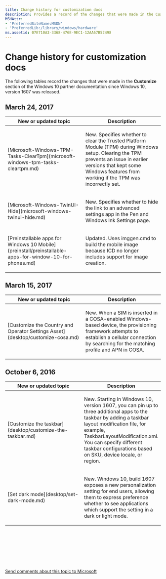 ```yaml
---
title: Change history for customization docs
description: Provides a record of the changes that were made in the Customize section of the Windows 10 partner documentation.
MSHAttr:
- 'PreferredSiteName:MSDN'
- 'PreferredLib:/library/windows/hardware'
ms.assetid: 07E710A3-3368-476E-9EC1-12AA67B52498
---
```


# Change history for customization docs


The following tables record the changes that were made in the **Customize** section of the Windows 10 partner documentation since Windows 10, version 1607 was released.
## March 24, 2017
<table>
<colgroup>
<col width="50%" />
<col width="50%" />
</colgroup>
<thead>
<tr class="header">
<th>New or updated topic</th>
<th>Description</th>
</tr>
</thead>
<tbody>
<tr class="even">
<td><p>[Microsoft-Windows-TPM-Tasks-ClearTpm](microsoft-windows-tpm-tasks-cleartpm.md)</p></td>
<td><p>New. Specifies whether to clear the Trusted Platform Module (TPM) during Windows setup. Clearing the TPM prevents an issue in earlier versions that kept some Windows features from working if the TPM was incorrectly set.</p></td>
</tr>
<tr class="odd">
<td><p>[Microsoft-Windows-TwinUI-Hide](microsoft-windows-twinui-hide.md)</p></td>
<td><p>New. Specifies whether to hide the link to an advanced settings app in the Pen and Windows Ink Settings page.</p></td>
</tr>
<tr class="even">
<td><p>[Preinstallable apps for Windows 10 Mobile](preinstall/preinstallable-apps-for-window-10-for-phones.md)</p></td>
<td><p>Updated. Uses imggen.cmd to build the mobile image because ICD no longer includes support for image creation. </p></td>
</tr>
</tbody>
</table>

## March 15, 2017

<table>
<colgroup>
<col width="50%" />
<col width="50%" />
</colgroup>
<thead>
<tr class="header">
<th>New or updated topic</th>
<th>Description</th>
</tr>
</thead>
<tbody>
<tr class="odd">
<td><p>[Customize the Country and Operator Settings Asset](desktop/customize-cosa.md)</p></td>
<td><p>New. When a SIM is inserted in a COSA-enabled Windows-based device, the provisioning framework attempts to establish a cellular connection by searching for the matching profile and APN in COSA.</p></td>
</tr>

</tbody>
</table>

## October 6, 2016


<table>
<colgroup>
<col width="50%" />
<col width="50%" />
</colgroup>
<thead>
<tr class="header">
<th>New or updated topic</th>
<th>Description</th>
</tr>
</thead>
<tbody>
<tr class="odd">
<td><p>[Customize the taskbar](desktop/customize-the-taskbar.md)</p></td>
<td><p>New. Starting in Windows 10, version 1607, you can pin up to three additional apps to the taskbar by adding a taskbar layout modification file, for example, TaskbarLayoutModification.xml. You can specify different taskbar configurations based on SKU, device locale, or region.</p></td>
</tr>
<tr class="even">
<td><p>[Set dark mode](desktop/set-dark-mode.md)</p></td>
<td><p>New. Windows 10, build 1607 exposes a new personalization setting for end users, allowing them to express preference whether to see applications which support the setting in a dark or light mode.</p></td>
</tr>
</tbody>
</table>

 

 

 

 

[Send comments about this topic to Microsoft](mailto:wsddocfb@microsoft.com?subject=Documentation%20feedback%20%5Bwdknodes\wdknodes%5D:%20Change%20history%20for%20customization%20docs%20%20RELEASE:%20%2812/8/2016%29&body=%0A%0APRIVACY%20STATEMENT%0A%0AWe%20use%20your%20feedback%20to%20improve%20the%20documentation.%20We%20don't%20use%20your%20email%20address%20for%20any%20other%20purpose,%20and%20we'll%20remove%20your%20email%20address%20from%20our%20system%20after%20the%20issue%20that%20you're%20reporting%20is%20fixed.%20While%20we're%20working%20to%20fix%20this%20issue,%20we%20might%20send%20you%20an%20email%20message%20to%20ask%20for%20more%20info.%20Later,%20we%20might%20also%20send%20you%20an%20email%20message%20to%20let%20you%20know%20that%20we've%20addressed%20your%20feedback.%0A%0AFor%20more%20info%20about%20Microsoft's%20privacy%20policy,%20see%20http://privacy.microsoft.com/default.aspx. "Send comments about this topic to Microsoft")




